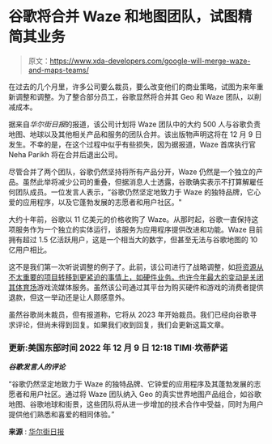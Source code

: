 # 谷歌将合并 Waze 和地图团队，试图精简其业务

> 原文：<https://www.xda-developers.com/google-will-merge-waze-and-maps-teams/>

在过去的几个月里，许多公司要么裁员，要么改变他们的商业策略，试图为来年重新调整和调整。为了整合部分员工，谷歌显然将合并其 Geo 和 Waze 团队，以削减成本。

据来自*华尔街日报*的报道，该公司计划将 Waze 团队中的大约 500 人与谷歌负责地图、地球以及其他相关产品和服务的团队合并。该出版物声明这将在 12 月 9 日发生。不幸的是，在这个过程中似乎有些损失，因为据报道，Waze 首席执行官 Neha Parikh 将在合并后退出公司。

尽管合并了两个团队，谷歌仍然坚持将所有产品分开，Waze 仍然是一个独立的产品。虽然此举将减少公司的重叠，但据消息人士透露，谷歌确实表示不打算解雇任何团队成员。一位发言人表示，“谷歌仍然坚定地致力于 Waze 的独特品牌，它心爱的应用程序，以及它蓬勃发展的志愿者和用户社区。"

大约十年前，谷歌以 11 亿美元的价格收购了 Waze。从那时起，谷歌一直保持这项服务作为一个独立的实体运行，该服务为应用程序提供改进和功能。Waze 目前拥有超过 1.5 亿活跃用户，这是一个相当大的数字，但甚至无法与谷歌地图的 10 亿用户相比。

这不是我们第一次听说调整的例子了。此前，该公司进行了战略调整，如[将资源从不太重要的项目转移到更紧迫的事情上，如硬件业务。也许今年最大的变动是](https://www.xda-developers.com/google-shifting-strategy-to-hardware/)[关闭其体育场](https://www.xda-developers.com/google-stadia-is-shutting-down/)游戏流媒体服务。虽然该公司通过其平台为购买硬件和游戏的消费者提供退款，但这一举动还是让人颇感意外。

虽然谷歌尚未裁员，但有报道称，它将从 2023 年开始裁员。我们已经向谷歌寻求评论，但尚未得到回复。如果我们收到回复，我们会更新这篇文章。

### 更新:美国东部时间 2022 年 12 月 9 日 12:18 TIMI·坎蒂萨诺

***谷歌发言人的评论***

“谷歌仍然坚定地致力于 Waze 的独特品牌、它钟爱的应用程序及其蓬勃发展的志愿者和用户社区。通过将 Waze 团队纳入 Geo 的真实世界地图产品组合，如谷歌地图、谷歌地球和街景，这些团队将从进一步增加的技术合作中受益，同时为用户提供他们熟悉和喜爱的相同体验。”

**来源** : [华尔街日报](https://www.wsj.com/articles/google-combines-maps-and-waze-teams-in-restructuring-move-11670462301)